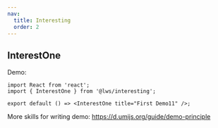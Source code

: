 ```yaml
---
nav:
  title: Interesting
  order: 2
---
```


## InterestOne

Demo:

```tsx
import React from 'react';
import { InterestOne } from '@lws/interesting';

export default () => <InterestOne title="First Demo11" />;
```

More skills for writing demo: https://d.umijs.org/guide/demo-principle
